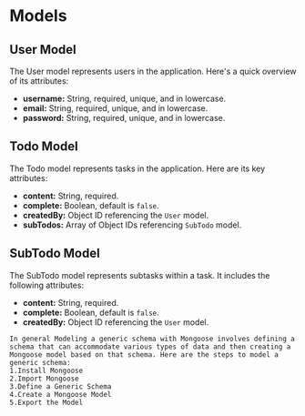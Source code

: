 
# Models

## User Model

The User model represents users in the application. Here's a quick overview of its attributes:

- **username:** String, required, unique, and in lowercase.
- **email:** String, required, unique, and in lowercase.
- **password:** String, required, unique, and in lowercase.

## Todo Model

The Todo model represents tasks in the application. Here are its key attributes:

- **content:** String, required.
- **complete:** Boolean, default is `false`.
- **createdBy:** Object ID referencing the `User` model.
- **subTodos:** Array of Object IDs referencing `SubTodo` model.

## SubTodo Model

The SubTodo model represents subtasks within a task. It includes the following attributes:

- **content:** String, required.
- **complete:** Boolean, default is `false`.
- **createdBy:** Object ID referencing the `User` model.



`In general Modeling a generic schema with Mongoose involves defining a schema that can accommodate various types of data and then creating a Mongoose model based on that schema. Here are the steps to model a generic schema:` <br>
`1.Install Mongoose` <br>
`2.Import Mongoose` <br>
`3.Define a Generic Schema` <br>
`4.Create a Mongoose Model` <br>
`5.Export the Model` <br>


